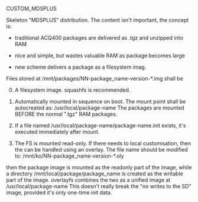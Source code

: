 CUSTOM_MDSPLUS

Skeleton "MDSPLUS" distribution. The content isn't important, the concept is:

- traditional ACQ400 packages are delivered as .tgz and unzipped into RAM
 - nice and simple, but wastes valuable RAM as package becomes large

- new scheme delivers a package as a filesystem imag.


Files stored at /mnt/packages/NN-package_name-version-*.img shall be

0. A filesystem image. squashfs is recommended.

1. Automatically mounted in sequence on boot. The mount point shall be autocreated as:
/usr/local/package-name
The packages are mounted BEFORE the normal ".tgz" RAM packages.

2. If a file named /usr/local/package-name/package-name.init exists, it's executed immediately after mount.

3. The FS is mounted read-only. If there needs to local customisation, then the can be handled using an
overlay. The file name should be modified to:
/mnt/ko/NN-package_name-version-*.oly

then the package image is mounted as the readonly part of the image, while a directory
/mnt/local/package/package_name is created as the writable part of the image.
overlayfs combines the two as a unified image at /usr/local/package-name
This doesn't really break the "no writes to the SD" image, provided it's only one-time init data. 
